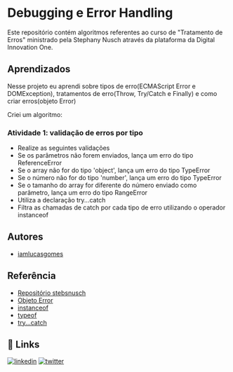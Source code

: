 # Debugging e Error Handling
Este repositório contém algoritmos referentes ao curso de "Tratamento de Erros" ministrado pela Stephany Nusch através da plataforma da Digital Innovation One.
## Aprendizados

Nesse projeto eu aprendi sobre tipos de erro(ECMAScript Error e DOMException), tratamentos de erro(Throw, Try/Catch e Finally) e como criar erros(objeto Error)

Criei um algoritmo:

### Atividade 1: validação de erros por tipo

- Realize as seguintes validações
- Se os parâmetros não forem enviados, lança um erro do tipo ReferenceError
- Se o array não for do tipo 'object', lança um erro do tipo TypeError
- Se o número não for do tipo 'number', lança um erro do tipo TypeError
- Se o tamanho do array for diferente do número enviado como parâmetro, lança um erro do tipo RangeError
- Utiliza a declaração try...catch
- Filtra as chamadas de catch por cada tipo de erro utilizando o operador instanceof



## Autores

 - [iamlucasgomes](https://github.com/iamlucasgomes)


## Referência

 - [Repositório stebsnusch](https://github.com/stebsnusch/basecamp-javascript/tree/main/introducao-ao-javascript/contador)
 - [Objeto Error](https://developer.mozilla.org/pt-BR/docs/Web/JavaScript/Reference/Global_Objects/Error)
 - [instanceof](https://developer.mozilla.org/pt-BR/docs/Web/JavaScript/Reference/Operators/instanceof)
 - [typeof](https://developer.mozilla.org/pt-BR/docs/Web/JavaScript/Reference/Operators/typeof)
 - [try...catch](https://developer.mozilla.org/pt-BR/docs/Web/JavaScript/Reference/Statements/try...catch)


## 🔗 Links

[![linkedin](https://img.shields.io/badge/linkedin-0A66C2?style=for-the-badge&logo=linkedin&logoColor=white)](https://www.linkedin.com/in/iamlucasgomes/)
[![twitter](https://img.shields.io/badge/twitter-1DA1F2?style=for-the-badge&logo=twitter&logoColor=white)](https://twitter.com/iamlucasgomes)

